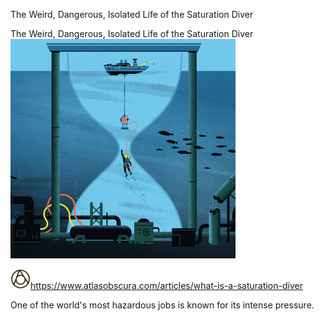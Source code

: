 The Weird, Dangerous, Isolated Life of the Saturation Diver

The Weird, Dangerous, Isolated Life of the Saturation Diver
![](../_resources/d6b1b1ba41ef50a7e686e032ad934bbd.png)

![](../_resources/5d0e89ac5a49ad13aa74761c6793424f.png)https://www.atlasobscura.com/articles/what-is-a-saturation-diver

One of the world's most hazardous jobs is known for its intense pressure.
